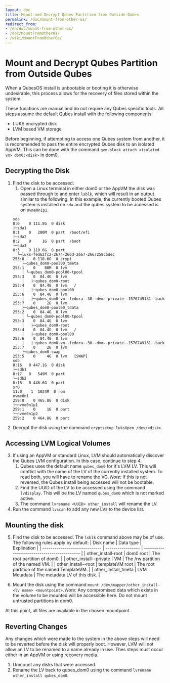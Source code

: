 ```yaml
---
layout: doc
title: Mount and Decrypt Qubes Partition from Outside Qubes
permalink: /doc/mount-from-other-os/
redirect_from:
- /en/doc/mount-from-other-os/
- /doc/MountFromOtherOs/
- /wiki/MountFromOtherOs/
---
```


Mount and Decrypt Qubes Partition from Outside Qubes
====================================================

When a QubesOS install is unbootable or booting it is otherwise undesirable, this process allows for the recovery of files stored within the system.

These functions are manual and do not require any Qubes specific tools. All steps assume the default Qubes install with the following components:
- LUKS encrypted disk
- LVM based VM storage

Before beginning, if attempting to access one Qubes system from another, it is recommended to pass the entire encrypted Qubes disk to an isolated AppVM.
This can be done with the command `qvm-block attach <isolated vm> dom0:<disk>` in dom0.

Decrypting the Disk
-----------------

1. Find the disk to be accessed:
	1. Open a Linux terminal in either dom0 or the AppVM the disk was passed through to and enter `lsblk`, which will result in an output similar to the following.
	   In this example, the currently booted Qubes system is installed on `sda` and the qubes system to be accessed is on `nvme0n1p2`.
	```
	sda                                                                   8:0    0 111.8G  0 disk
	├─sda1                                                                8:1    0   200M  0 part  /boot/efi
	├─sda2                                                                8:2    0     1G  0 part  /boot
	└─sda3                                                                8:3    0 110.6G  0 part
	  └─luks-fed62fc2-2674-266d-2667-2667259cbdec                       253:0    0 110.6G  0 crypt
		├─qubes_dom0-pool00_tmeta                                       253:1    0    88M  0 lvm
		│ └─qubes_dom0-pool00-tpool                                     253:3    0  84.4G  0 lvm
		│   ├─qubes_dom0-root                                           253:4    0  84.4G  0 lvm   /
		│   ├─qubes_dom0-pool00                                         253:6    0  84.4G  0 lvm
		│   ├─qubes_dom0-vm--fedora--30--dvm--private--1576749131--back 253:7    0     2G  0 lvm
		├─qubes_dom0-pool00_tdata                                       253:2    0  84.4G  0 lvm
		│ └─qubes_dom0-pool00-tpool                                     253:3    0  84.4G  0 lvm
		│   ├─qubes_dom0-root                                           253:4    0  84.4G  0 lvm   /
		│   ├─qubes_dom0-pool00                                         253:6    0  84.4G  0 lvm
		│   ├─qubes_dom0-vm--fedora--30--dvm--private--1576749131--back 253:7    0     2G  0 lvm
		└─qubes_dom0-swap                                               253:5    0     4G  0 lvm   [SWAP]
	sdb                                                                   8:16   0 447.1G  0 disk
	├─sdb1                                                                8:17   0   549M  0 part
	└─sdb2                                                                8:18   0 446.6G  0 part
	sr0                                                                  11:0    1  1024M  0 rom
	nvme0n1                                                             259:0    0 465.8G  0 disk
	├─nvme0n1p1                                                         259:1    0     1G  0 part
	└─nvme0n1p2                                                         259:2    0 464.8G  0 part

	```
2. Decrypt the disk using the command `cryptsetup luksOpen /dev/<disk>`.

Accessing LVM Logical Volumes
-----------------------------

3. If using an AppVM or standard Linux, LVM should automatically discover the Qubes LVM configuration. In this case, continue to step 4.
	1. Qubes uses the default name `qubes_dom0` for it's LVM LV.
	   This will conflict with the name of the LV of the currently installed system.
	   To read both, you will have to rename the VG.
	   *Note:* If this is not reversed, the Qubes install being accessed will not be bootable.
	2. Find the UUID of the LV to be accessed using the command `lvdisplay`.
	   This will be the LV named `qubes_dom0` which is not marked active.
	3. The command `lvrename <UUID> other_install` will rename the LV.
4. Run the command `lvscan` to add any new LVs to the device list.

Mounting the disk
-----------------

5. Find the disk to be accessed. The `lsblk` command above may be of use. The following rules apply by default:
| Disk name           			| Data type     	| Explination   			    			  |
| ----------------------------- | ----------------- | ------------------------------------------- |
| other\_install-root     		| dom0 root 		| The root partition of dom0. 			 	  |
| other\_install-<vm>-private   | VM  				| The /rw partition of the named VM. 		  |
| other\_install-<vm>-root      | templateVM root 	| The root partition of the named TemplateVM. |
| other\_install\_tmeta     	| LVM Metadata 		| The metadata LV of this disk. 			  |

6. Mount the disk using the command `mount /dev/mapper/other_install-<lv name> <mountpoint>`.
   *Note:* Any compromised data which exists in the volume to be mounted will be accessible here.
   Do not mount untrusted partitions in dom0.

At this point, all files are available in the chosen mountpoint.

Reverting Changes
-----------------------------------------
Any changes which were made to the system in the above steps will need to be reverted before the disk will properly boot.
However, LVM will not allow an LV to be renamed to a name already in use.
Thes steps must occur either in an AppVM or using recovery media.

1. Unmount any disks that were accessed.
2. Rename the LV back to qubes\_dom0 using the command `lvrename other_install qubes_dom0`.


